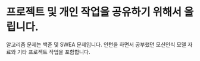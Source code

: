 # 프로젝트 및 개인 작업을 공유하기 위해서 올립니다.
알고리즘 문제는 백준 및 SWEA 문제입니다.
인턴을 하면서 공부했던 모션인식 모델 자료와 기타 프로젝트 작업을 포함합니다.
